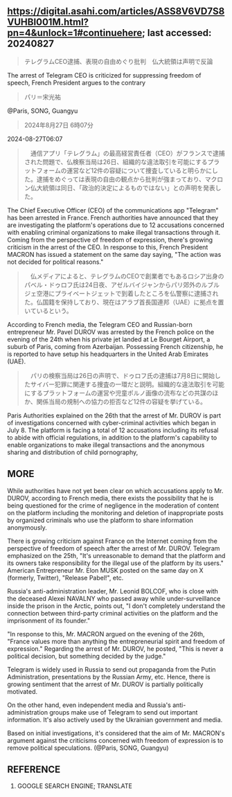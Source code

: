 ## https://digital.asahi.com/articles/ASS8V6VD7S8VUHBI001M.html?pn=4&unlock=1#continuehere; last accessed: 20240827

> テレグラムCEO逮捕、表現の自由めぐり批判　仏大統領は声明で反論

The arrest of Telegram CEO is criticized for suppressing freedom of speech, French President argues to the contrary

> パリ＝宋光祐

@Paris, SONG, Guangyu

> 2024年8月27日 6時07分

2024-08-27T06:07

>　通信アプリ「テレグラム」の最高経営責任者（CEO）がフランスで逮捕された問題で、仏検察当局は26日、組織的な違法取引を可能にするプラットフォームの運営など12件の容疑について捜査していると明らかにした。逮捕をめぐっては表現の自由の観点から批判が強まっており、マクロン仏大統領は同日、「政治的決定によるものではない」との声明を発表した。

The Chief Executive Officer (CEO) of the communications app "Telegram" has been arrested in France. French authorities have announced that they are investigating the platform's operations due to 12 accusations concerned with enabling criminal organizations to make illegal transactions through it. Coming from the perspective of freedom of expression, there's growing criticism in the arrest of the CEO. In response to this, French President MACRON has issued a statement on the same day saying, "The action was not decided for political reasons."

>　仏メディアによると、テレグラムのCEOで創業者でもあるロシア出身のパベル・ドゥロフ氏は24日夜、アゼルバイジャンからパリ郊外のルブルジェ空港にプライベートジェットで到着したところを仏警察に逮捕された。仏国籍を保持しており、現在はアラブ首長国連邦（UAE）に拠点を置いているという。

According to French media, the Telegram CEO and Russian-born entrepreneur Mr. Pavel DUROV was arrested by the French police on the evening of the 24th when his private jet landed at Le Bourget Airport, a suburb of Paris, coming from Azerbaijan. Possessing French citizenship, he is reported to have setup his headquarters in the United Arab Emirates (UAE).

>　パリの検察当局は26日の声明で、ドゥロフ氏の逮捕は7月8日に開始したサイバー犯罪に関連する捜査の一環だと説明。組織的な違法取引を可能にするプラットフォームの運営や児童ポルノ画像の流布などの共謀のほか、関係当局の規制への協力の拒否など12件の容疑を挙げている。

Paris Authorities explained on the 26th that the arrest of Mr. DUROV is part of investigations concerned with cyber-criminal activities which began in July 8. The platform is facing a total of 12 accusations including its refusal to abide with official regulations, in addition to the platform's capability to enable organizations to make illegal transactions and the anonymous sharing and distribution of child pornography, 

## MORE

While authorities have not yet been clear on which accusations apply to Mr. DUROV, according to French media, there exists the possibility that he is being questioned for the crime of negligence in the moderation of content on the platform including the monitoring and deletion of inappropriate posts by organized criminals who use the platform to share information anonymously.

There is growing criticism against France on the Internet coming from the perspective of freedom of speech after the arrest of Mr. DUROV. Telegram emphasized on the 25th, "It's unreasonable to demand that the platform and its owners take responsibility for the illegal use of the platform by its users." American Entrepreneur Mr. Elon MUSK posted on the same day on X (formerly, Twitter), "Release Pabel!", etc. 

Russia's anti-administration leader, Mr. Leonid BOLCOF, who is close with the deceased Alexei NAVALNY who passed away while under-surveillance inside the prison in the Arctic, points out, "I don't completely understand the connection between third-party criminal activities on the platform and the imprisonment of its founder."

"In response to this, Mr. MACRON argued on the evening of the 26th, "France values more than anything the entrepreneurial spirit and freedom of expression." Regarding the arrest of Mr. DUROV, he posted, "This is never a political decision, but something decided by the judge."

Telegram is widely used in Russia to send out propaganda from the Putin Administration, presentations by the Russian Army, etc. Hence, there is growing sentiment that the arrest of Mr. DUROV is partially politically motivated.

On the other hand, even independent media and Russia's anti-administration groups make use of Telegram to send out important information. It's also actively used by the Ukrainian government and media.

Based on initial investigations, it's considered that the aim of Mr. MACRON's argument against the criticisms concerned with freedom of expression is to remove political speculations. (@Paris, SONG, Guangyu)

## REFERENCE

1) GOOGLE SEARCH ENGINE; TRANSLATE